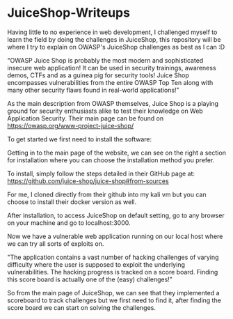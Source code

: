 # JuiceShop-Writeups
Having little to no experience in web development, I challenged myself to learn the field by doing the challenges in JuiceShop, this repository will be where I try to explain on OWASP's JuiceShop challenges as best as I can :D

"OWASP Juice Shop is probably the most modern and sophisticated insecure web application! It can be used in security trainings, awareness demos, CTFs and as a guinea pig for security tools! Juice Shop encompasses vulnerabilities from the entire OWASP Top Ten along with many other security flaws found in real-world applications!" 

As the main description from OWASP themselves, Juice Shop is a playing ground for security enthusiasts alike to test their knowledge on Web Application Security. Their main page can be found on https://owasp.org/www-project-juice-shop/

To get started we first need to install the software:

Getting in to the main page of the website, we can see on the right a section for installation where you can choose the installation method you prefer.

To install, simply follow the steps detailed in their GitHub page at: https://github.com/juice-shop/juice-shop#from-sources

For me, I cloned directly from their github into my kali vm but you can choose to install their docker version as well.

After installation, to access JuiceShop on default setting,  go to any browser on your machine and go to localhost:3000.

Now we have a vulnerable web application running on our local host where we can try all sorts of exploits on.


"The application contains a vast number of hacking challenges of varying difficulty where the user is supposed to exploit the underlying vulnerabilities. The hacking progress is tracked on a score board. Finding this score board is actually one of the (easy) challenges!"

So from the main page of JuiceShop, we can see that they implemented a scoreboard to track challenges but we first need to find it, after finding the score board we can start on solving the challenges.
